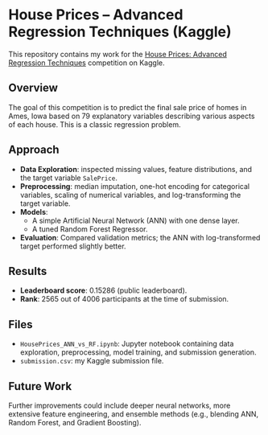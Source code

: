 # House Prices – Advanced Regression Techniques (Kaggle)

This repository contains my work for the [House Prices: Advanced Regression Techniques](https://www.kaggle.com/competitions/house-prices-advanced-regression-techniques) competition on Kaggle.

## Overview
The goal of this competition is to predict the final sale price of homes in Ames, Iowa based on 79 explanatory variables describing various aspects of each house. This is a classic regression problem.

## Approach
- **Data Exploration**: inspected missing values, feature distributions, and the target variable `SalePrice`.
- **Preprocessing**: median imputation, one-hot encoding for categorical variables, scaling of numerical variables, and log-transforming the target variable.
- **Models**:
  - A simple Artificial Neural Network (ANN) with one dense layer.
  - A tuned Random Forest Regressor.
- **Evaluation**: Compared validation metrics; the ANN with log-transformed target performed slightly better.

## Results
- **Leaderboard score**: 0.15286 (public leaderboard).
- **Rank**: 2565 out of 4006 participants at the time of submission.

## Files
- `HousePrices_ANN_vs_RF.ipynb`: Jupyter notebook containing data exploration, preprocessing, model training, and submission generation.
- `submission.csv`: my Kaggle submission file.

## Future Work
Further improvements could include deeper neural networks, more extensive feature engineering, and ensemble methods (e.g., blending ANN, Random Forest, and Gradient Boosting).

